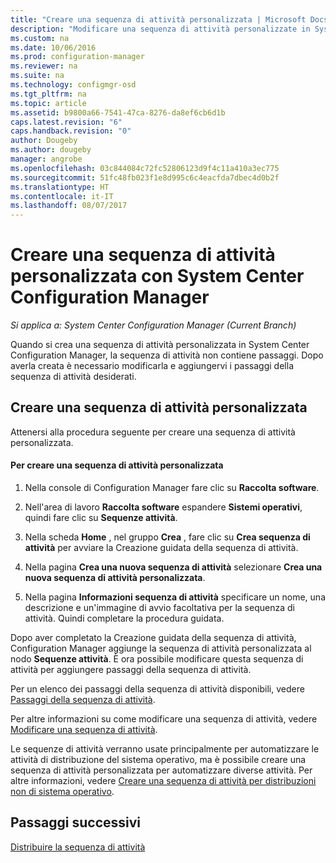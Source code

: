 ```yaml
---
title: "Creare una sequenza di attività personalizzata | Microsoft Docs"
description: "Modificare una sequenza di attività personalizzate in System Center Configuration Manager per aggiungere passaggi alla sequenza di attività."
ms.custom: na
ms.date: 10/06/2016
ms.prod: configuration-manager
ms.reviewer: na
ms.suite: na
ms.technology: configmgr-osd
ms.tgt_pltfrm: na
ms.topic: article
ms.assetid: b9800a66-7541-47ca-8276-da8ef6cb6d1b
caps.latest.revision: "6"
caps.handback.revision: "0"
author: Dougeby
ms.author: dougeby
manager: angrobe
ms.openlocfilehash: 03c844084c72fc52806123d9f4c11a410a3ec775
ms.sourcegitcommit: 51fc48fb023f1e8d995c6c4eacfda7dbec4d0b2f
ms.translationtype: HT
ms.contentlocale: it-IT
ms.lasthandoff: 08/07/2017
---
```

# <a name="create-a-custom-task-sequence-with-system-center-configuration-manager"></a>Creare una sequenza di attività personalizzata con System Center Configuration Manager

*Si applica a: System Center Configuration Manager (Current Branch)*

Quando si crea una sequenza di attività personalizzata in System Center Configuration Manager, la sequenza di attività non contiene passaggi. Dopo averla creata è necessario modificarla e aggiungervi i passaggi della sequenza di attività desiderati.  

##  <a name="BKMK_CustomTS"></a> Creare una sequenza di attività personalizzata  
 Attenersi alla procedura seguente per creare una sequenza di attività personalizzata.  

#### <a name="to-create-a-custom-task-sequence"></a>Per creare una sequenza di attività personalizzata  

1.  Nella console di Configuration Manager fare clic su **Raccolta software**.  

2.  Nell'area di lavoro **Raccolta software** espandere **Sistemi operativi**, quindi fare clic su **Sequenze attività**.  

3.  Nella scheda **Home** , nel gruppo **Crea** , fare clic su **Crea sequenza di attività** per avviare la Creazione guidata della sequenza di attività.  

4.  Nella pagina **Crea una nuova sequenza di attività** selezionare **Crea una nuova sequenza di attività personalizzata**.  

5.  Nella pagina **Informazioni sequenza di attività** specificare un nome, una descrizione e un'immagine di avvio facoltativa per la sequenza di attività. Quindi completare la procedura guidata.  

 Dopo aver completato la Creazione guidata della sequenza di attività, Configuration Manager aggiunge la sequenza di attività personalizzata al nodo **Sequenze attività**. È ora possibile modificare questa sequenza di attività per aggiungere passaggi della sequenza di attività.  

 Per un elenco dei passaggi della sequenza di attività disponibili, vedere [Passaggi della sequenza di attività](../understand/task-sequence-steps.md).  

 Per altre informazioni su come modificare una sequenza di attività, vedere [Modificare una sequenza di attività](manage-task-sequences-to-automate-tasks.md#BKMK_ModifyTaskSequence).  

 Le sequenze di attività verranno usate principalmente per automatizzare le attività di distribuzione del sistema operativo, ma è possibile creare una sequenza di attività personalizzata per automatizzare diverse attività. Per altre informazioni, vedere [Creare una sequenza di attività per distribuzioni non di sistema operativo](create-a-task-sequence-for-non-operating-system-deployments.md).  

 ## <a name="next-steps"></a>Passaggi successivi
 [Distribuire la sequenza di attività](manage-task-sequences-to-automate-tasks.md#BKMK_DeployTS)
